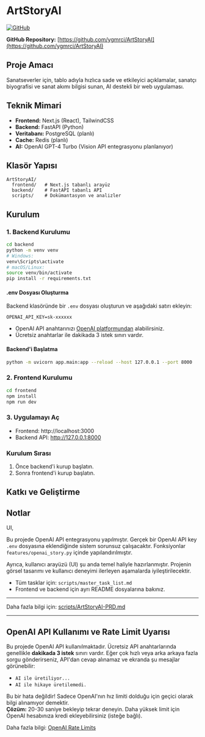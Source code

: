 # ArtStoryAI

[![GitHub](https://img.shields.io/badge/GitHub-Repository-blue?style=flat-square&logo=github)](https://github.com/ygmrci/ArtStoryAI)

**GitHub Repository:** [https://github.com/ygmrci/ArtStoryAI](https://github.com/ygmrci/ArtStoryAI)

## Proje Amacı

Sanatseverler için, tablo adıyla hızlıca sade ve etkileyici açıklamalar, sanatçı biyografisi ve sanat akımı bilgisi sunan, AI destekli bir web uygulaması.

## Teknik Mimari

- **Frontend:** Next.js (React), TailwindCSS
- **Backend:** FastAPI (Python)
- **Veritabanı:** PostgreSQL (planlı)
- **Cache:** Redis (planlı)
- **AI:** OpenAI GPT-4 Turbo (Vision API entegrasyonu planlanıyor)

## Klasör Yapısı

```
ArtStoryAI/
  frontend/   # Next.js tabanlı arayüz
  backend/    # FastAPI tabanlı API
  scripts/    # Dokümantasyon ve analizler
```

## Kurulum

### 1. Backend Kurulumu

```bash
cd backend
python -m venv venv
# Windows:
venv\Scripts\activate
# macOS/Linux:
source venv/bin/activate
pip install -r requirements.txt
```

#### .env Dosyası Oluşturma

Backend klasöründe bir `.env` dosyası oluşturun ve aşağıdaki satırı ekleyin:

```
OPENAI_API_KEY=sk-xxxxxx
```

- OpenAI API anahtarınızı [OpenAI platformundan](https://platform.openai.com/api-keys) alabilirsiniz.
- Ücretsiz anahtarlar ile dakikada 3 istek sınırı vardır.

#### Backend'i Başlatma

```bash
python -m uvicorn app.main:app --reload --host 127.0.0.1 --port 8000
```

### 2. Frontend Kurulumu

```bash
cd frontend
npm install
npm run dev
```

### 3. Uygulamayı Aç

- Frontend: http://localhost:3000
- Backend API: http://127.0.0.1:8000

### Kurulum Sırası

1. Önce backend'i kurup başlatın.
2. Sonra frontend'i kurup başlatın.

## Katkı ve Geliştirme

## Notlar

UI,

Bu projede OpenAI API entegrasyonu yapılmıştır. Gerçek bir OpenAI API key `.env` dosyasına eklendiğinde sistem sorunsuz çalışacaktır. Fonksiyonlar `features/openai_story.py` içinde yapılandırılmıştır.

Ayrıca, kullanıcı arayüzü (UI) şu anda temel haliyle hazırlanmıştır. Projenin görsel tasarımı ve kullanıcı deneyimi ilerleyen aşamalarda iyileştirilecektir.

- Tüm tasklar için: `scripts/master_task_list.md`
- Frontend ve backend için ayrı README dosyalarına bakınız.

---

Daha fazla bilgi için: [scripts/ArtStoryAI-PRD.md](scripts/ArtStoryAI-PRD.md)

---

## OpenAI API Kullanımı ve Rate Limit Uyarısı

Bu projede OpenAI API kullanılmaktadır. Ücretsiz API anahtarlarında genellikle **dakikada 3 istek** sınırı vardır. Eğer çok hızlı veya arka arkaya fazla sorgu gönderirseniz, API'dan cevap alınamaz ve ekranda şu mesajlar görünebilir:

- `AI ile üretiliyor...`
- `AI ile hikaye üretilemedi.`

Bu bir hata değildir! Sadece OpenAI'nın hız limiti dolduğu için geçici olarak bilgi alınamıyor demektir.  
**Çözüm:** 20-30 saniye bekleyip tekrar deneyin. Daha yüksek limit için OpenAI hesabınıza kredi ekleyebilirsiniz (isteğe bağlı).

Daha fazla bilgi: [OpenAI Rate Limits](https://platform.openai.com/account/rate-limits)
